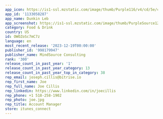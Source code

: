 ```yaml
---
app_icon: https://is1-ssl.mzstatic.com/image/thumb/Purple116/v4/cd/5e/cf/cd5ecf1a-c261-054c-ca99-7ea039cda3d8/AppIcon-0-0-1x_U007emarketing-0-6-0-85-220.png/1024x1024bb.png
app_id: '1133058287'
app_name: Dunkin Leb
app_screenshot: https://is1-ssl.mzstatic.com/image/thumb/PurpleSource126/v4/7d/66/38/7d66380b-3890-8ca3-9d73-6a5234cce9c7/65b715a0-423d-492c-822b-5721ca4c423e_Simulator_Screen_Shot_-_iPhone_13_Pro_Max_-_2023-02-17_at_11.50.03.png/1284x2778bb.png
category: Food & Drink
country: US
id: OWOZoSc7mC7z
language: en
most_recent_release: '2023-12-19T00:00:00'
publisher_id: '998179947'
publisher_name: MindSource Consulting
rank: '300'
release_count_in_past_year: '1'
release_count_in_past_year_category: 13
release_count_in_past_year_top_in_category: 38
rep_email: joseph.cillis@bitrise.io
rep_first_name: Joe
rep_full_name: Joe Cillis
rep_linkedin: https://www.linkedin.com/in/joecillis
rep_phone: +1 518-258-1902
rep_photo: joe.jpg
rep_title: Account Manager
store: itunes_connect
---
```

